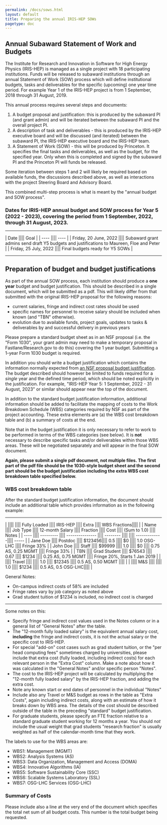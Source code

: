```yaml
---
permalink: /docs/sows.html
layout: default
title: Preparing the annual IRIS-HEP SOWs
pagetype: doc
---
```


## Annual Subaward Statement of Work and Budgets

The Institute for Research and Innovation in Software for High
Energy Physics (IRIS-HEP) is managed as a single project with 18
participating institutions. Funds will be released to subaward
institutions through an annual Statement of Work (SOW) process
which will define institutional budgets, tasks and deliverables for the
specific (upcoming) one year time period. For example Year 1 of the IRIS-HEP
project is from 1 September, 2018 through 31 August, 2019.

  This annual process requires several steps and documents:

1. A budget proposal and justification: this is produced by the subaward PI (and grant admin) and will be iterated between the subaward PI and the overall project PI.
2. A description of task and deliverables - this is produced by the IRIS-HEP executive board and will be discussed (and iterated) between the subaward PI, the IRIS-HEP executive board and the IRIS-HEP team.
3. A Statement of Work (SOW) - this will be produced by Princeton. It specifies the final tasks and deliverables, as well as the budget, for the specified year. Only when this is completed and signed by the subaward PI and the Princeton PI will funds be released.

Some iteration between steps 1 and 2 will likely be required based on available funds, the discussions described above, as well as interactions with the project Steering Board and Advisory Board.

  This combined multi-step process is what is meant by the "annual budget and SOW process".

### Dates for IRIS-HEP annual budget and SOW process for Year 5 (2022 - 2023), covering the period from 1 September, 2022, through 31 August, 2023.

---

| Date |||| Goal |
| ---- |||| ---- |
| Friday, 20 June, 2022 |||| Subaward grant admins send draft Y5 budgets and justifications to Maureen, Floe and Peter |
| Friday, 25 July, 2022 |||| Final budgets ready for Y5 SOWs |

---

## Preparation of budget and budget justifications

  As part of the annual SOW process, each institution should produce a **one year** budget and budget justification. This should be described in a single
document, which will be submitted as a pdf. This will likely differ from that
submitted with the original IRIS-HEP proposal for the following reasons:

  * current salaries, fringe and indirect cost rates should be used
  * specific names for personnel to receive salary should be included when known (and "TBN" otherwise).
  * evolution due to available funds, project goals, updates to tasks &
    deliverables by and successful delivery in previous years

Please prepare a standard budget sheet as in an NSF proposal (i.e. the "Form 1030", your grant admin may need to make a temporary proposal in Fastlane/Research.gov to do this) covering the 1 year budget. Submitting a 1-year Form 1030
budget is required.

In addition you should write a budget justification which contains the
information normally expected from [an NSF proposal budget justification](https://www.nsf.gov/pubs/policydocs/pappg22_1/pappg_2.jsp#IIC2g). The budget described should however be limited to
funds required for a _single_ year and the defined time period, which should
be noted explicitly in the justification. For example, "IRIS-HEP Year 5:
1 September, 2022 - 31 August, 2023" or similar should appear near the top
of the document.

  In addition to the standard budget justification information, additional
information should be added to facilitate the mapping of costs to the Work
Breakdown Schedule (WBS) categories required by NSF as part of the project
accounting. These extra elements are (a) the WBS cost breakdown table and
(b) a summary of costs at the end.

  Note that in the budget justification it is only necessary to refer
to work to be performed in terms of the WBS categories (see below). It
is **not** necessary to describe specific tasks and/or deliverables within
those WBS areas. These will be negotiated separately and will appear in
the final SOW document.

  **Again, please submit a single pdf document, not multiple files. The
first part of the pdf file should be the 1030-style budget sheet and
the second part should be the budget justification including the extra
WBS cost breakdown table specified below.**

### WBS cost breakdown table

After the standard budget justification information, the document should
include an additional table which provides information as in the following
example:

---

|      ||||           ||||  Fully Loaded   |||| IRIS-HEP |||| Extra |||| WBS Fractions||||       |
| Name |||| Job Type  |||| 12-month Salary |||| Fraction |||| Cost |||| (Sum to 1.0) |||| Notes |
| ---- |||| --------- |||| --------------- |||| -------- |||| |||| -------------|||| ----- |
| Jane Doe |||| Postdoc |||| $123456|||| 0.5 |||| $0 |||| 1.0 OSG-LHC |||| Fringe 33% |
| John Doe |||| Staff |||| $99999 |||| 1.0 |||| $0 |||| 0.75 AS, 0.25 MGMT |||| Fringe 33% |
| TBN      |||| Grad Student |||| $76543 |||| 0.67  |||| $1234 ||||   0.25 AS, 0.75 MGMT |||| Fringe 20%, Starts 1 Jan 2019 |
|          |||| Travel ||||        |||| 1.0  |||| $12345 ||||   0.5 AS, 0.50 MGMT |||| |
|          |||| M&S ||||        |||| 1.0  |||| $1234 ||||   0.5 AS, 0.5 OSG-LHC|||| |

General Notes:
  * On-campus indirect costs of 58% are included
  * Fringe rates vary by job category as noted above
  * Grad student tuition of $1234 is included, no indirect cost is charged

---

  Some notes on this:

  * Specify fringe and indirect cost values used in the Notes column or in a general list of "General Notes" after the table.
  * The "12-month fully loaded salary" is the equivalent annual salary cost, **including** the fringe and indirect costs, it is not the actual salary or the specific cost to IRIS-HEP.
  * For special "add-on" cost cases such as grad student tuition, or the "per head computing fees" sometimes charged by universities, please include that extra cost (fully loaded, including indirect costs) for each relevant person in the "Extra Cost" column. Make a note about how it was calculated in the "General Notes" and/or specific person "Notes".
  * The cost to the IRIS-HEP project will be calculated by multiplying the "12-month fully loaded salary" by the IRIS-HEP fraction, and adding the extra cost.
  * Note any known start or end dates of personnel in the individual "Notes"
  * Include also any Travel or M&S budget as rows in the table as "Extra Costs", again including indirect costs, along with an estimate of how it breaks down by WBS area. The details of the cost should be described outside of the table in the preceding "standard" budget justification.
  * For graduate students, please specify an FTE fraction relative to a
    standard graduate student working for 12 months a year. You should
    *not* include the usual weight that grad students "research fraction"
    is usually weighted as half of the calendar-month time that they work.

The labels to use for the WBS areas are:

  * WBS1: Management (MGMT)
  * WBS2: Analysis Systems (AS)
  * WBS3: Data Organization, Management and Access (DOMA)
  * WBS4: Innovative Algorithms (IA)
  * WBS5: Software Sustainability Core (SSC)
  * WBS6: Scalable Systems Laboratory (SSL)
  * WBS7: OSG-LHC Services (OSG-LHC)

### Summary of Costs

  Please include also a line at the very end of the document which specifies
the total net sum of all budget costs. This number is the total budget being
requested.

